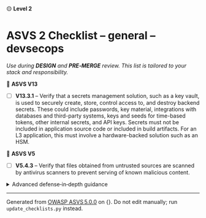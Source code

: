 🟡 **Level 2**

# ASVS 2 Checklist – general – devsecops

*Use during **DESIGN** and **PRE‑MERGE** review. This list is tailored to your stack and responsibility.*



🎯 **ASVS V13**

- [ ] **V13.3.1** – Verify that a secrets management solution, such as a key vault, is used to securely create, store, control access to, and destroy backend secrets. These could include passwords, key material, integrations with databases and third-party systems, keys and seeds for time-based tokens, other internal secrets, and API keys. Secrets must not be included in application source code or included in build artifacts. For an L3 application, this must involve a hardware-backed solution such as an HSM.


🎯 **ASVS V5**

- [ ] **V5.4.3** – Verify that files obtained from untrusted sources are scanned by antivirus scanners to prevent serving of known malicious content.

<details><summary>Advanced defense‑in‑depth guidance</summary>


_Add organisation‑specific recommendations, links to tooling, threat models, etc._

</details>


---

Generated from [OWASP ASVS 5.0.0](https://owasp.org/www-project-application-security-verification-standard/) on {}. Do not edit manually; run `update_checklists.py` instead.
